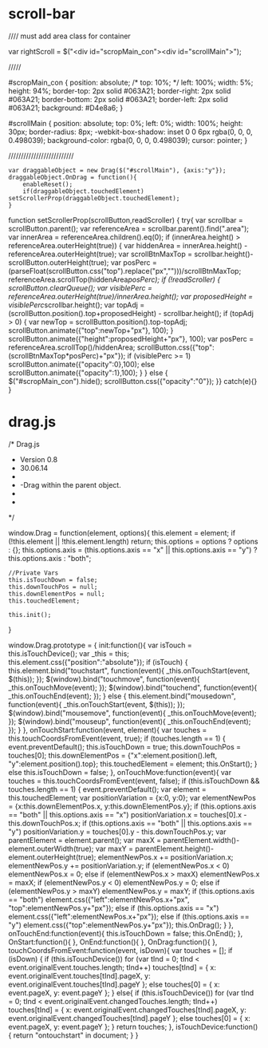scroll-bar
==========
//// must add area class for container


var rightScroll = $("<div id=\"scropMain_con\"><div id=\"scrollMain\"></div></div>");


/////

#scropMain_con {
position: absolute;
/* top: 10%; */
left: 100%;
width: 5%;
height: 94%;
border-top: 2px solid #063A21;
border-right: 2px solid #063A21;
border-bottom: 2px solid #063A21;
border-left: 2px solid #063A21;
background: #D4e8a6;
}

#scrollMain {
position: absolute;
top: 0%;
left: 0%;
width: 100%;
height: 30px;
border-radius: 8px;
-webkit-box-shadow: inset 0 0 6px rgba(0, 0, 0, 0.498039);
background-color: rgba(0, 0, 0, 0.498039);
cursor: pointer;
}

//////////////////////////


	var draggableObject = new Drag($("#scrollMain"), {axis:"y"});
	draggableObject.OnDrag = function(){
		enableReset();
		if(draggableObject.touchedElement) setScrollerProp(draggableObject.touchedElement);
	}
	


function setScrollerProp(scrollButton,readScroller) {
	try{
		var scrollbar = scrollButton.parent();
		var referenceArea = scrollbar.parent().find(".area");
		var innerArea = referenceArea.children().eq(0);
		if (innerArea.height() > referenceArea.outerHeight(true)) {
		    var hiddenArea = innerArea.height() - referenceArea.outerHeight(true);
		    var scrollBtnMaxTop = scrollbar.height()-scrollButton.outerHeight(true);
		    var posPerc = (parseFloat(scrollButton.css("top").replace("px","")))/scrollBtnMaxTop;
		    referenceArea.scrollTop(hiddenArea*posPerc);
		    if (!readScroller) {
			scrollButton.clearQueue();
			var visiblePerc = referenceArea.outerHeight(true)/innerArea.height();
			var proposedHeight = visiblePerc*scrollbar.height();
			var topAdj = (scrollButton.position().top+proposedHeight) - scrollbar.height();
			if (topAdj > 0) {
			    var newTop = scrollButton.position().top-topAdj;
			    scrollButton.animate({"top":newTop+"px"}, 100);
			}
			scrollButton.animate({"height":proposedHeight+"px"}, 100);
			var posPerc = referenceArea.scrollTop()/hiddenArea;
			scrollButton.css({"top":(scrollBtnMaxTop*posPerc)+"px"});
			if (visiblePerc >= 1) scrollButton.animate({"opacity":0},100);
			else scrollButton.animate({"opacity":1},100);
		    }
	}
	else {
		$("#scropMain_con").hide();
		scrollButton.css({"opacity":"0"});
	}}
	catch(e){}
}





drag.js
==========


/* Drag.js
 
 * Version 0.8
 * 30.06.14
 *
 * -Drag within the parent object.
 *
 *
 */


window.Drag = function(element, options){
    this.element = element;
    if (!this.element || !this.element.length) return;
    this.options = options ? options : {};
    this.options.axis = (this.options.axis == "x" || this.options.axis == "y") ? this.options.axis : "both";
    
    //Private Vars
    this.isTouchDown = false;
    this.downTouchPos = null;
    this.downElementPos = null;
    this.touchedElement;
    
    this.init();
}

window.Drag.prototype = {
    init:function(){
        var isTouch = this.isTouchDevice();
        var _this = this;
        this.element.css({"position":"absolute"});
        if (isTouch) {
            this.element.bind("touchstart", function(event){ _this.onTouchStart(event, $(this)); });
            $(window).bind("touchmove", function(event){ _this.onTouchMove(event); });
            $(window).bind("touchend", function(event){ _this.onTouchEnd(event); });
        }
        else {
            this.element.bind("mousedown", function(event){ _this.onTouchStart(event, $(this)); });
            $(window).bind("mousemove", function(event){ _this.onTouchMove(event); });
            $(window).bind("mouseup", function(event){ _this.onTouchEnd(event); });
        }
    },
    onTouchStart:function(event, element){
        var touches = this.touchCoordsFromEvent(event, true);
        if (touches.length == 1) {
            event.preventDefault();
            this.isTouchDown = true;
            this.downTouchPos = touches[0];
            this.downElementPos = {"x":element.position().left, "y":element.position().top};
            this.touchedElement = element;
            this.OnStart();
        }
        else this.isTouchDown = false;
    },
    onTouchMove:function(event){
        var touches = this.touchCoordsFromEvent(event, false);
        if (this.isTouchDown && touches.length == 1) {
            event.preventDefault();
            var element = this.touchedElement;
            var positionVariation = {x:0, y:0};
            var elementNewPos = {x:this.downElementPos.x, y:this.downElementPos.y};
            if (this.options.axis == "both" || this.options.axis == "x") positionVariation.x = touches[0].x - this.downTouchPos.x;
            if (this.options.axis == "both" || this.options.axis == "y") positionVariation.y = touches[0].y - this.downTouchPos.y;
            var parentElement = element.parent();
            var maxX = parentElement.width()-element.outerWidth(true);
            var maxY = parentElement.height()-element.outerHeight(true);
            elementNewPos.x += positionVariation.x;
            elementNewPos.y += positionVariation.y;
            if (elementNewPos.x < 0) elementNewPos.x = 0;
            else if (elementNewPos.x > maxX) elementNewPos.x = maxX;
            if (elementNewPos.y < 0) elementNewPos.y = 0;
            else if (elementNewPos.y > maxY) elementNewPos.y = maxY;
            if (this.options.axis == "both") element.css({"left":elementNewPos.x+"px", "top":elementNewPos.y+"px"});
            else if (this.options.axis == "x") element.css({"left":elementNewPos.x+"px"});
            else if (this.options.axis == "y") element.css({"top":elementNewPos.y+"px"});
            this.OnDrag();
        }
    },
    onTouchEnd:function(event){
        this.isTouchDown = false;
        this.OnEnd();
    },
    OnStart:function(){ },
    OnEnd:function(){ },
    OnDrag:function(){ },
    touchCoordsFromEvent:function(event, isDown){
        var touches = [];
        if (isDown) {
            if (this.isTouchDevice())
                for (var tInd = 0; tInd < event.originalEvent.touches.length; tInd++)
                    touches[tInd] = { x: event.originalEvent.touches[tInd].pageX, y: event.originalEvent.touches[tInd].pageY };
            else touches[0] = { x: event.pageX, y: event.pageY };
        }
        else{
            if (this.isTouchDevice())
                for (var tInd = 0; tInd < event.originalEvent.changedTouches.length; tInd++)
                    touches[tInd] = { x: event.originalEvent.changedTouches[tInd].pageX, y: event.originalEvent.changedTouches[tInd].pageY };
            else touches[0] = { x: event.pageX, y: event.pageY };
        }
        return touches;
    },
    isTouchDevice:function(){
        return "ontouchstart" in document;
    }
}






